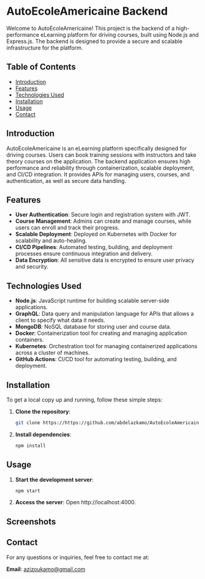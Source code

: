 # AutoEcoleAmericaine Backend

Welcome to AutoEcoleAmericaine! This project is the backend of a high-performance eLearning platform for driving courses, built using Node.js and Express.js. The backend is designed to provide a secure and scalable infrastructure for the platform.

## Table of Contents

- [Introduction](#introduction)
- [Features](#features)
- [Technologies Used](#technologies-used)
- [Installation](#installation)
- [Usage](#usage)
- [Contact](#contact)

## Introduction

AutoEcoleAmericaine is an eLearning platform specifically designed for driving courses. Users can book training sessions with instructors and take theory courses on the application. The backend application ensures high performance and reliability through containerization, scalable deployment, and CI/CD integration. It provides APIs for managing users, courses, and authentication, as well as secure data handling.

## Features

- **User Authentication**: Secure login and registration system with JWT.
- **Course Management**: Admins can create and manage courses, while users can enroll and track their progress.
- **Scalable Deployment**: Deployed on Kubernetes with Docker for scalability and auto-healing.
- **CI/CD Pipelines**: Automated testing, building, and deployment processes ensure continuous integration and delivery.
- **Data Encryption**: All sensitive data is encrypted to ensure user privacy and security.

## Technologies Used

- **Node.js**: JavaScript runtime for building scalable server-side applications.
- **GraphQL**: Data query and manipulation language for APIs that allows a client to specify what data it needs.
- **MongoDB**: NoSQL database for storing user and course data.
- **Docker**: Containerization tool for creating and managing application containers.
- **Kubernetes**: Orchestration tool for managing containerized applications across a cluster of machines.
- **GitHub Actions**: CI/CD tool for automating testing, building, and deployment.

## Installation

To get a local copy up and running, follow these simple steps:

1. **Clone the repository**:

   ```sh
   git clone https://https://github.com/abdelazkamo/AutoEcoleAmericaine-backend.git

   ```

2. **Install dependencies**:
   ```sh
   npm install
   ```

## Usage

1. **Start the development server**:

   ```sh
   npm start

   ```

2. **Access the server**: Open http://localhost:4000.

## Screenshots

## Contact

For any questions or inquiries, feel free to contact me at:

**Email**: azizoukamo@gmail.com
